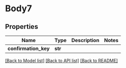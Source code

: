 # Body7

## Properties
Name | Type | Description | Notes
------------ | ------------- | ------------- | -------------
**confirmation_key** | **str** |  | 

[[Back to Model list]](../README.md#documentation-for-models) [[Back to API list]](../README.md#documentation-for-api-endpoints) [[Back to README]](../README.md)


